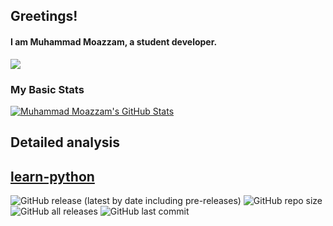 ## Greetings!
#### I am Muhammad Moazzam, a student developer.
![](https://visitor-badge.glitch.me/badge?page_id=moazzam125)
### My Basic Stats
[![Muhammad Moazzam's GitHub Stats](https://github-readme-stats.vercel.app/api?username=moazzam125&include_all_commits=true&count_private=true&show_icons=true)](https://github.com/moazzam125)

## Detailed analysis
**[learn-python](https://github.com/moazzam125/learn-python)**
---
![GitHub release (latest by date including pre-releases)](https://img.shields.io/github/v/release/moazzam125/learn-python?include_prereleases)
![GitHub repo size](https://img.shields.io/github/repo-size/moazzam125/learn-python)
![GitHub all releases](https://img.shields.io/github/downloads/moazzam125/learn-python/total)
![GitHub last commit](https://img.shields.io/github/last-commit/moazzam125/learn-python)